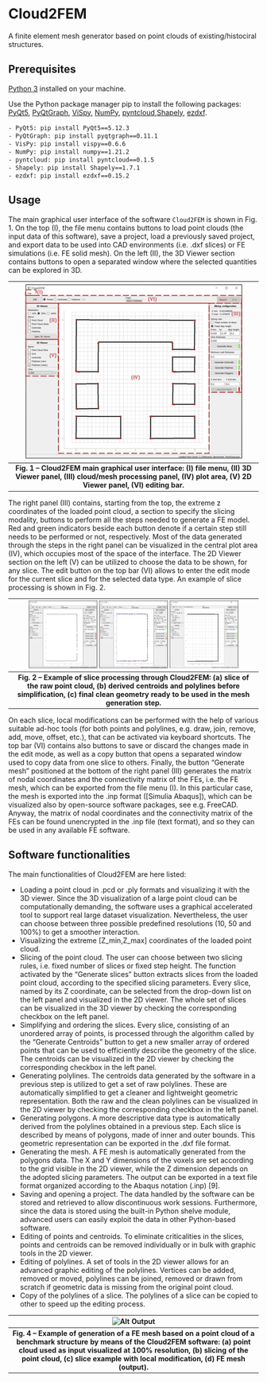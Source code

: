 # Cloud2FEM
A finite element mesh generator based on point clouds of existing/histociral structures.

## Prerequisites
[Python 3](https://python.org) installed on your machine.  
  
Use the Python package manager pip to install the following packages:  
[PyQt5](https://pypi.org/project/PyQt5/), [PyQtGraph](https://pypi.org/project/pyqtgraph/), 
[ViSpy](https://pypi.org/project/vispy/), [NumPy](https://pypi.org/project/numpy/),
[pyntcloud](https://pypi.org/project/pyntcloud/),[Shapely](https://pypi.org/project/Shapely/),
[ezdxf](https://pypi.org/project/ezdxf/).

```
- PyQt5: pip install PyQt5==5.12.3                                                
- PyQtGraph: pip install pyqtgraph==0.11.1
- VisPy: pip install vispy==0.6.6                                          
- NumPy: pip install numpy==1.21.2                                                
- pyntcloud: pip install pyntcloud==0.1.5
- Shapely: pip install Shapely==1.7.1                                             
- ezdxf: pip install ezdxf==0.15.2
```

## Usage
The main graphical user interface of the software `Cloud2FEM` is shown in Fig. 1. On the top (I), the file menu contains buttons to load point clouds (the input data of this software), save a project, load a previously saved project, and export data to be used into CAD environments (i.e. .dxf slices) or FE simulations (i.e. FE solid mesh). On the left (II), the 3D Viewer section contains buttons to open a separated window where the selected quantities can be explored in 3D. 

|![Alt Main Window](https://github.com/gcastellazzi/Cloud2FEM/blob/main/docs/src/figure01.png "main window")|
|:--:|
| <b>Fig. 1 – Cloud2FEM main graphical user interface: (I) file menu, (II) 3D Viewer panel, (III) cloud/mesh processing panel, (IV) plot area, (V) 2D Viewer panel, (VI) editing bar.</b>|


The right panel (III) contains, starting from the top, the extreme z coordinates of the loaded point cloud, a section to specify the slicing modality, buttons to perform all the steps needed to generate a FE model. Red and green indicators beside each button denote if a certain step still needs to be performed or not, respectively. Most of the data generated through the steps in the right panel can be visualized in the central plot area (IV), which occupies most of the space of the interface. The 2D Viewer section on the left (V) can be utilized to choose the data to be shown, for any slice. 
The edit button on the top bar (VI) allows to enter the edit mode for the current slice and for the selected data type. An example of slice processing is shown in Fig. 2.

|![Alt Main Window](https://github.com/gcastellazzi/Cloud2FEM/blob/main/docs/src/figure02a.png "main window")      ![Alt Main Window](https://github.com/gcastellazzi/Cloud2FEM/blob/main/docs/src/figure02b.png "main window")      ![Alt Main Window](https://github.com/gcastellazzi/Cloud2FEM/blob/main/docs/src/figure02c.png "main window")|
|:--:|
| <b>Fig. 2 – Example of slice processing through Cloud2FEM: (a) slice of the raw point cloud, (b) derived centroids and polylines before simplification, (c) final clean geometry ready to be used in the mesh generation step.</b>|

On each slice, local modifications can be performed with the help of various suitable ad-hoc tools (for both points and polylines, e.g. draw, join, remove, add, move, offset, etc.), that can be activated via keyboard shortcuts. The top bar (VI) contains also buttons to save or discard the changes made in the edit mode, as well as a copy button that opens a separated window used to copy data from one slice to others. Finally, the button “Generate mesh” positioned at the bottom of the right panel (III) generates the matrix of nodal coordinates and the connectivity matrix of the FEs, i.e. the FE mesh, which can be exported from the file menu (I). In this particular case, the mesh is exported into the .inp format ([Simulia Abaqus]), which can be visualized also by open-source software packages, see e.g. FreeCAD. Anyway, the matrix of nodal coordinates and the connectivity matrix of the FEs can be found unencrypted in the .inp file (text format), and so they can be used in any available FE software.

## Software functionalities
The main functionalities of Cloud2FEM are here listed:
- Loading a point cloud in .pcd or .ply formats and visualizing it with the 3D viewer. Since the 3D visualization of a large point cloud can be computationally demanding, the software  uses a graphical accelerated tool to support real large dataset visualization. Nevertheless, the user can choose between three possible predefined resolutions (10, 50 and 100%) to get a smoother interaction.
- Visualizing the extreme [Z_min,Z_max] coordinates of the loaded point cloud.
- Slicing of the point cloud. The user can choose between two slicing rules, i.e. fixed number of slices or fixed step height. The function activated by the “Generate slices” button extracts slices from the loaded point cloud, according to the specified slicing parameters. Every slice, named by its Z coordinate, can be selected from the drop-down list on the left panel and visualized in the 2D viewer. The whole set of slices can be visualized in the 3D viewer by checking the corresponding checkbox on the left panel.
- Simplifying and ordering the slices. Every slice, consisting of an unordered array of points, is processed through the algorithm called by the “Generate Centroids” button to get a new smaller array of ordered points that can be used to efficiently describe the geometry of the slice. The centroids can be visualized in the 2D viewer by checking the corresponding checkbox in the left panel.
- Generating polylines. The centroids data generated by the software in a previous step is utilized to get a set of raw polylines. These are automatically simplified to get a cleaner and lightweight geometric representation. Both the raw and the clean polylines can be visualized in the 2D viewer by checking the corresponding checkbox in the left panel.
- Generating polygons. A more descriptive data type is automatically derived from the polylines obtained in a previous step. Each slice is described by means of polygons, made of inner and outer bounds. This geometric representation can be exported in the .dxf file format.
- Generating the mesh. A FE mesh is automatically generated from the polygons data. The X and Y dimensions of the voxels are set according to the grid visible in the 2D viewer, while the Z dimension depends on the adopted slicing parameters. The output can be exported in a text file format organized according to the Abaqus notation (.inp) [9].
- Saving and opening a project. The data handled by the software can be stored and retrieved to allow discontinuous work sessions. Furthermore, since the data is stored using the built-in Python shelve module, advanced users can easily exploit the data in other Python-based software.
- Editing of points and centroids. To eliminate criticalities in the slices, points and centroids can be removed individually or in bulk with graphic tools in the 2D viewer.
- Editing of polylines. A set of tools in the 2D viewer allows for an advanced graphic editing of the polylines. Vertices can be added, removed or moved, polylines can be joined, removed or drawn from scratch if geometric data is missing from the original point cloud.
- Copy of the polylines of a slice. The polylines of a slice can be copied to other to speed up the editing process.

|![Alt Output](https://github.com/gcastellazzi/Cloud2FEM/blob/main/docs/src/figure04.png "puotput")|
|:--:|
| <b>Fig. 4 – Example of generation of a FE mesh based on a point cloud of a benchmark structure by means of the Cloud2FEM software: (a) point cloud used as input visualized at 100% resolution, (b) slicing of the point cloud, (c) slice example with local modification, (d) FE mesh (output).</b>|

